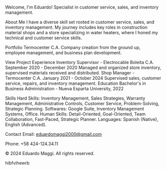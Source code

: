 Welcome, I'm Eduardo!
Specialist in customer service, sales, and inventory management.

About Me
I have a diverse skill set rooted in customer service, sales, and inventory management. My journey includes key roles in construction material shops and a store specializing in water heaters, where I honed my technical and customer service skills.

Portfolio
Termocenter C.A.
Company creation from the ground up, employee management, and business plan development.

View Project
Experience
Inventory Supervisor - Electrocable Boleita C.A.
September 2020 - December 2020
Managed and organized store inventory, supervised materials received and distributed.
Shop Manager - Termocenter C.A.
January 2021 - October 2024
Supervised sales, customer service, repairs, and inventory management.
Education
Bachelor's in Business Administration - Nueva Esparta University, 2022

Skills
Hard Skills: Inventory Management, Sales Strategies, Warranty Management, Administrative Controls, Customer Service, Problem-Solving, Strategic Planning.
Softwares: Google Suite, Inventory Management Systems, Office.
Human Skills: Detail-Oriented, Goal-Oriented, Team Collaboration, Fast-Paced, Strategic Planner.
Languages: Spanish (Native), English (Advanced). 

Contact
Email: eduardomaggi2000@gmail.com

Phone: +58 424-124.34.11

© 2024 Eduardo Maggi. All rights reserved.

hibfvihewrb
